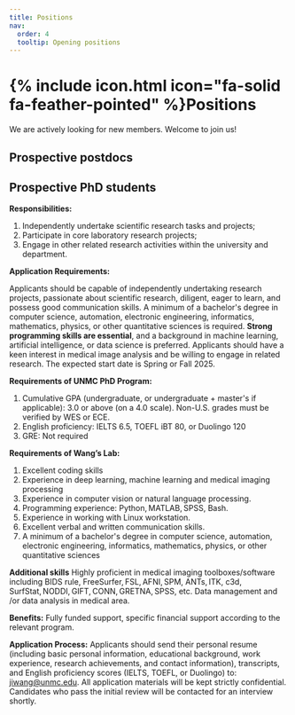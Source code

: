```yaml
---
title: Positions
nav:
  order: 4
  tooltip: Opening positions
---
```


# {% include icon.html icon="fa-solid fa-feather-pointed" %}Positions

We are actively looking for new members. Welcome to join us!

## <summary>Prospective postdocs</summary>

## Prospective PhD students
**Responsibilities:**
1. Independently undertake scientific research tasks and projects;
2. Participate in core laboratory research projects;
3. Engage in other related research activities within the university and department.
   
**Application Requirements:**

Applicants should be capable of independently undertaking research projects, passionate about scientific research, diligent, eager to learn, and possess good communication skills. A minimum of a bachelor's degree in computer science, automation, electronic engineering, informatics, mathematics, physics, or other quantitative sciences is required. **Strong programming skills are essential**, and a background in machine learning, artificial intelligence, or data science is preferred. Applicants should have a keen interest in medical image analysis and be willing to engage in related research. The expected start date is Spring or Fall 2025.

**Requirements of UNMC PhD Program:**
1. Cumulative GPA (undergraduate, or undergraduate + master's if applicable): 3.0 or above (on a 4.0 scale). Non-U.S. grades must be verified by WES or ECE. 
2. English proficiency: IELTS 6.5, TOEFL iBT 80, or Duolingo 120 
3. GRE: Not required

**Requirements of Wang’s Lab:**
1. Excellent coding skills
2. Experience in deep learning, machine learning and medical imaging processing 
3. Experience in computer vision or natural language processing. 
4. Programming experience: Python, MATLAB, SPSS, Bash.
5. Experience in working with Linux workstation.
6. Excellent verbal and written communication skills.
7. A minimum of a bachelor's degree in computer science, automation, electronic engineering, informatics, mathematics, physics, or other quantitative sciences

**Additional skills**
Highly proficient in medical imaging toolboxes/software including BIDS rule, FreeSurfer, FSL, AFNI, SPM, ANTs, ITK, c3d, SurfStat, NODDI, GIFT, CONN, GRETNA, SPSS, etc. 
Data management and /or data analysis in medical area.

**Benefits:**
Fully funded support, specific financial support according to the relevant program.

**Application Process:**
Applicants should send their personal resume (including basic personal information, educational background, work experience, research achievements, and contact information), transcripts, and English proficiency scores (IELTS, TOEFL, or Duolingo) to: jiwang@unmc.edu. All application materials will be kept strictly confidential. Candidates who pass the initial review will be contacted for an interview shortly.
